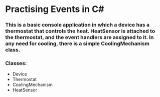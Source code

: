 # Practising Events in C#

### This is a basic console application in which a device has a thermostat that controls the heat. HeatSensor is attached to the thermostat, and the event handlers are assigned to it. In any need for cooling, there is a simple CoolingMechanism class.


### Classes:
- Device
- Thermostat
- CoolingMechanism
- HeatSensor

